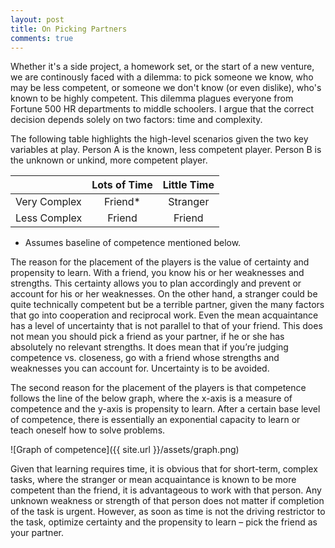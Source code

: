 ```yaml
---
layout: post
title: On Picking Partners
comments: true
---
```


Whether it's a side project, a homework set, or the start of a new venture, we are continously faced with a dilemma: to pick someone we know, who may be less competent, or someone we don't know (or even dislike), who's known to be highly competent. This dilemma plagues everyone from Fortune 500 HR departments to middle schoolers. I argue that the correct decision depends solely on two factors: time and complexity.

<!--more-->

The following table highlights the high-level scenarios given the two key variables at play. Person A is the known, less competent player. Person B is the unknown or unkind, more competent player.

|            | Lots of Time | Little Time |
|------------|:------------:|:-----------:|
|Very Complex| Friend*      | Stranger    |
|Less Complex| Friend       | Friend      |

* Assumes baseline of competence mentioned below.

The reason for the placement of the players is the value of certainty and propensity to learn. With a friend, you know his or her weaknesses and strengths. This certainty allows you to plan accordingly and prevent or account for his or her weaknesses. On the other hand, a stranger could be quite technically competent but be a terrible partner, given the many factors that go into cooperation and reciprocal work. Even the mean acquaintance has a level of uncertainty that is not parallel to that of your friend. This does not mean you should pick a friend as your partner, if he or she has absolutely no relevant strengths. It does mean that if you’re judging competence vs. closeness, go with a friend whose strengths and weaknesses you can account for. Uncertainty is to be avoided.

The second reason for the placement of the players is that competence follows the line of the below graph, where the x-axis is a measure of competence and the y-axis is propensity to learn. After a certain base level of competence, there is essentially an exponential capacity to learn or teach oneself how to solve problems.

![Graph of competence]({{ site.url }}/assets/graph.png)

Given that learning requires time, it is obvious that for short-term, complex tasks, where the stranger or mean acquaintance is known to be more competent than the friend, it is advantageous to work with that person. Any unknown weakness or strength of that person does not matter if completion of the task is urgent. However, as soon as time is not the driving restrictor to the task, optimize certainty and the propensity to learn – pick the friend as your partner.
